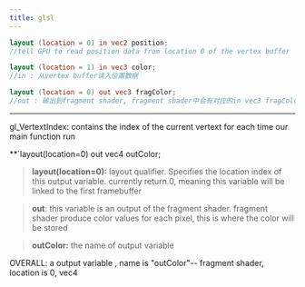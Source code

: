 ```yaml
---
title: glsl
---
```

```glsl
layout (location = 0) in vec2 position;
//tell GPU to read position data from location 0 of the vertex buffer

layout (location = 1) in vec3 color;
//in : 从vertex buffer读入位置数据

layout (location = 0) out vec3 fragColor;
//out : 输出到fragment shader, fragment shader中会有对应的in vec3 fragColor来接收这个数据
```

---
gl_VertextIndex: contains the index of the current vertext for each time our main function run

**`layout(location=0) out vec4 outColor;

> **layout(location=0):**
layout qualifier. Specifies the location index of this output variable. currently return 0, meaning this variable will be linked to the first framebuffer

> **out**:
this variable is an output of the fragment shader. fragment shader produce color values for each pixel, this is where the color will be stored

>**outColor:**
the name of output variable




OVERALL:
a output variable , name is "outColor"-- fragment shader, location is 0, vec4


